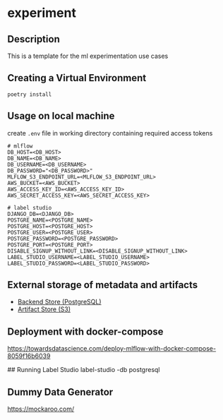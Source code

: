 # experiment

## Description
This is a template for the ml experimentation use cases

## Creating a Virtual Environment
```
poetry install
```

## Usage on local machine
create `.env` file in working directory containing required access tokens
```
# mlflow
DB_HOST=<DB_HOST>
DB_NAME=<DB_NAME>
DB_USERNAME=<DB_USERNAME>
DB_PASSWORD="<DB_PASSWORD>"
MLFLOW_S3_ENDPOINT_URL=<MLFLOW_S3_ENDPOINT_URL>
AWS_BUCKET=<AWS_BUCKET>
AWS_ACCESS_KEY_ID=<AWS_ACCESS_KEY_ID>
AWS_SECRET_ACCESS_KEY=<AWS_SECRET_ACCESS_KEY>

# label studio
DJANGO_DB=<DJANGO_DB>
POSTGRE_NAME=<POSTGRE_NAME>
POSTGRE_HOST=<POSTGRE_HOST>
POSTGRE_USER=<POSTGRE_USER>
POSTGRE_PASSWORD=<POSTGRE_PASSWORD>
POSTGRE_PORT=<POSTGRE_PORT>
DISABLE_SIGNUP_WITHOUT_LINK=<DISABLE_SIGNUP_WITHOUT_LINK>
LABEL_STUDIO_USERNAME=<LABEL_STUDIO_USERNAME>
LABEL_STUDIO_PASSWORD=<LABEL_STUDIO_PASSWORD>
```
## External storage of metadata and artifacts

* [Backend Store (PostgreSQL)](https://mlflow.org/docs/latest/tracking.html#id77)
* [Artifact Store (S3)](https://mlflow.org/docs/latest/tracking.html#amazon-s3-and-s3-compatible-storage)


## Deployment with docker-compose
https://towardsdatascience.com/deploy-mlflow-with-docker-compose-8059f16b6039


## Running Label Studio
label-studio -db postgresql

## Dummy Data Generator
https://mockaroo.com/